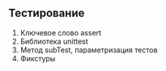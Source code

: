 ## Тестирование

<ol>
  <li>Ключевое слово assert</li>
  <li>Библиотека unittest</li>
  <li>Метод subTest, параметризация тестов</li>
  <li>Фикстуры</li>
</ol>
